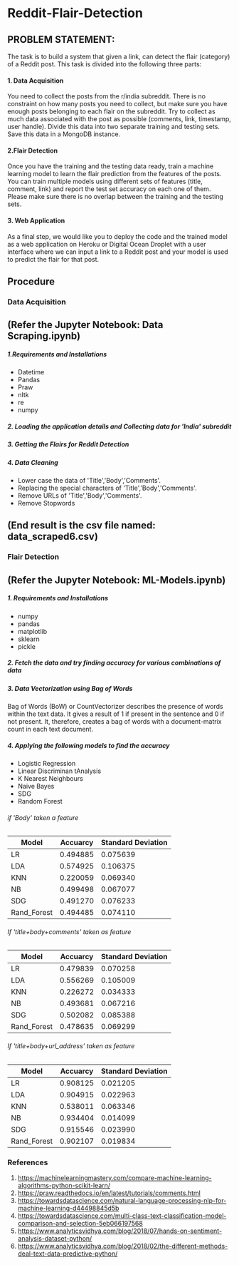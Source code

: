# Reddit-Flair-Detection

## PROBLEM STATEMENT:
The task is to build a system that given a link, can detect the flair (category) of a Reddit post.
This task is divided into the following three parts:
#### 1. Data Acquisition
You need to collect the posts from the r/india subreddit. There is no constraint on how many
posts you need to collect, but make sure you have enough posts belonging to each flair on the
subreddit. Try to collect as much data associated with the post as possible (comments, link,
timestamp, user handle). Divide this data into two separate training and testing sets. Save this
data in a MongoDB instance.
#### 2.Flair Detection
Once you have the training and the testing data ready, train a machine learning model to learn
the flair prediction from the features of the posts. You can train multiple models using different
sets of features (title, comment, link) and report the test set accuracy on each one of them.
Please make sure there is no overlap between the training and the testing sets.
#### 3. Web Application
As a final step, we would like you to deploy the code and the trained model as a web application
on Heroku or Digital Ocean Droplet with a user interface where we can input a link to a Reddit
post and your model is used to predict the flair for that post.

## Procedure
### Data Acquisition
## (Refer the Jupyter Notebook: Data Scraping.ipynb) 
##### 1.Requirements and Installations
- Datetime
- Pandas
- Praw
- nltk
- re
- numpy
##### 2. Loading the application details and Collecting data for 'India' subreddit
##### 3. Getting the Flairs for Reddit Detection
##### 4. Data Cleaning
- Lower case the data of 'Title','Body','Comments'.
- Replacing the special characters of 'Title','Body','Comments'.
- Remove URLs of 'Title','Body','Comments'.
- Remove Stopwords

## (End result is the csv file named: data_scraped6.csv)

### Flair Detection
## (Refer the Jupyter Notebook: ML-Models.ipynb)
##### 1. Requirements and Installations
- numpy
- pandas
- matplotlib
- sklearn
- pickle
##### 2. Fetch the data and try finding accuracy for various combinations of data 
##### 3. Data Vectorization using Bag of Words
Bag of Words (BoW) or CountVectorizer describes the presence of words within the text data. It gives a result of 1 if present in the sentence and 0 if not present. It, therefore, creates a bag of words with a document-matrix count in each text document.
##### 4. Applying the following models to find the accuracy 
- Logistic Regression
- Linear Discriminan tAnalysis
- K Nearest Neighbours
- Naive Bayes
- SDG
- Random Forest

###### if 'Body' taken a feature
|Model|Accuarcy|Standard Deviation|
|-----|--------|------------------|
|LR   |0.494885|0.075639          |
|LDA  |0.574925|0.106375          |
|KNN  |0.220059|0.069340          |
|NB   |0.499498|0.067077          |
|SDG  |0.491270|0.076233          |
|Rand_Forest|0.494485|0.074110    |

###### If 'title+body+comments' taken as feature
|Model|Accuarcy|Standard Deviation|
|-----|--------|------------------|
|LR   |0.479839|0.070258         |
|LDA  |0.556269 |0.105009          |
|KNN  |0.226272|0.034333          |
|NB   |0.493681|0.067216         |
|SDG  |0.502082|0.085388       |
|Rand_Forest|0.478635|0.069299    |


###### If 'title+body+url_address' taken as feature
|Model|Accuarcy|Standard Deviation|
|-----|--------|------------------|
|LR   | 0.908125|0.021205         |
|LDA  |0.904915 |0.022963          |
|KNN  |0.538011|0.063346          |
|NB   |0.934404|0.014099         |
|SDG  |0.915546|0.023990       |
|Rand_Forest|0.902107|0.019834    |

### References
1. https://machinelearningmastery.com/compare-machine-learning-algorithms-python-scikit-learn/
2. https://praw.readthedocs.io/en/latest/tutorials/comments.html
3. https://towardsdatascience.com/natural-language-processing-nlp-for-machine-learning-d44498845d5b
4. https://towardsdatascience.com/multi-class-text-classification-model-comparison-and-selection-5eb066197568
5. https://www.analyticsvidhya.com/blog/2018/07/hands-on-sentiment-analysis-dataset-python/
6. https://www.analyticsvidhya.com/blog/2018/02/the-different-methods-deal-text-data-predictive-python/

